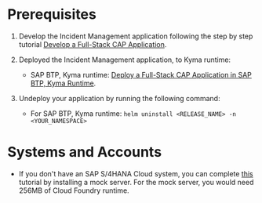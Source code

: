 # Prerequisites

1. Develop the Incident Management application following the step by step tutorial [Develop a Full-Stack CAP Application](https://developers.sap.com/group.cap-application-full-stack.html).

2. Deployed the Incident Management application, to Kyma runtime:
    
   - SAP BTP, Kyma runtime:  [Deploy a Full-Stack CAP Application in SAP BTP, Kyma Runtime](https://developers.sap.com/group.deploy-full-stack-cap-kyma-runtime.html).

3. Undeploy your application by running the following command:
  
   - For SAP BTP, Kyma runtime: `helm uninstall <RELEASE_NAME> -n <YOUR_NAMESPACE>`

# Systems and Accounts

* If you don't have an SAP S/4HANA Cloud system, you can complete [this](./../install-mock-server/README.md) tutorial by installing a mock server. For the mock server, you would need 256MB of Cloud Foundry runtime.






